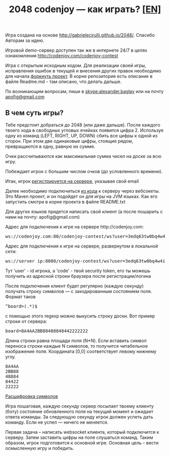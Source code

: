 <header class="entry-header">
    <h1 class="entry-title">2048 codenjoy — как играть? <a href="resources/a2048/help/index-en.html">[EN]</a> </h1>
</header>

<div class="entry-content">
<div class="page-restrict-output">
<p>Игра создана на основе
<a href="http://gabrielecirulli.github.io/2048/">
http://gabrielecirulli.github.io/2048/</a>. Спасибо Авторам за идею.</p>

<p>Игровой demo-сервер доступен так же в интернете 24/7
в целях ознакомления <a href="http://codenjoy.com/codenjoy-contest">
http://codenjoy.com/codenjoy-contest</a></p>

<p>Игра с открытым исходным кодом. Для реализации своей игры, исправления
ошибок в текущей и внесения других правок необходимо для начала
<a href="https://github.com/codenjoyme/codenjoy">форкнуть проект</a>.
В корне репозитория есть описание в файле Readme.md - там описано, что делать дальше.</p>

<p>По возникающим вопросам, пиши в <a href="skype:alexander.baglay">skype:alexander.baglay</a>
или на почту <a href="mailto:apofig@gmail.com">apofig@gmail.com</a></p>

<h2>В чем суть игры?</h2>

<p>Тебе предстоит добраться до 2048 (или даже дальше). После каждого твоего
хода в свободных угловых ячейках появится цифра 2.
Используя одну из команд (LEFT, RIGHT, UP, DOWN) сбить все цифры к
одной из сторон. При этом две одинаковые цифры, стоящие рядом, превращаются
в одну, равную их сумме.</p>

<p>Очки рассчитываются как максимальная сумма чисел на доске за всю игру.</p>

<p>Побеждает игрок с большим числом очков (до условленного времени). </p>

<p>Итак, игрок <a href="register?gameName=a2048">
регистрируется на сервере</a>, указывая свой email</p>

<p>Далее необходимо подключиться <a href="resources/a2048/user/clients.zip">из кода</a>
к серверу через вебсокеты. Это Maven проект, и он подойдет он для игры на JVM языках.
Как его запустить смотри в корне проекта в файле README.txt</p>

<p>Для других языков придется написать свой клиент (а после пошарить с нами на почту: apofig@gmail.com)</p>

<p>Адрес для подключения к игре на сервере http://codenjoy.com:</p>

<pre>ws://codenjoy.com:80/codenjoy-contest/ws?user=3edq63tw0bq4w4iem7nb&code=12345678901234567890</pre>

<p>Адрес для подключения к игре на сервере, развернутом в локальной сети:</p>

<pre>ws://server_ip:8080/codenjoy-contest/ws?user=3edq63tw0bq4w4iem7nb&code=12345678901234567890</pre>

<p>Тут 'user' - id игрока, a 'code' - твой security token, его ты можешь получить из адресной
строки браузера после регистрации/логина</p>

<p>После подключения клиент будет регулярно (каждую секунду) получать строку
символов — с закодированным состоянием поля. Формат таков</p>

<pre>^board=(.*)$</pre>

<p>с помощью этого regexp можно выкусить строку доски. Вот пример строки от сервера:</p>

<pre>board=8A4AA2BB88488848442222222</pre>

<p>Длина строки равна площади поля (N*N). Если вставить символ переноса
строки каждые N символов, то получится читабельное изображение поля.
Координата [0,0] соответствует левому нижнему углу.</p>

<pre>8A4AA
2BB88
48884
84422
22222</pre>
<p><a href="resources/a2048/help/elements.html">Расшифровка символов</a></p>

<p>Игра пошаговая, каждую секунду сервер посылает твоему клиенту
(боту) состояние обновленного поля на текущий момент и ожидает
ответа команды. За следующую секунду игрок должен успеть
дать команду. Если не успел — ничего не меняется.</p>

<p>Первая задача – написать websocket клиента, который подключится
к серверу. Затем заставить цифры на поле слушаться команд.
Таким образом, игрок подготовится к основной игре.
Основная цель – вести осмысленную игру и победить.</p>
</div>
</div>